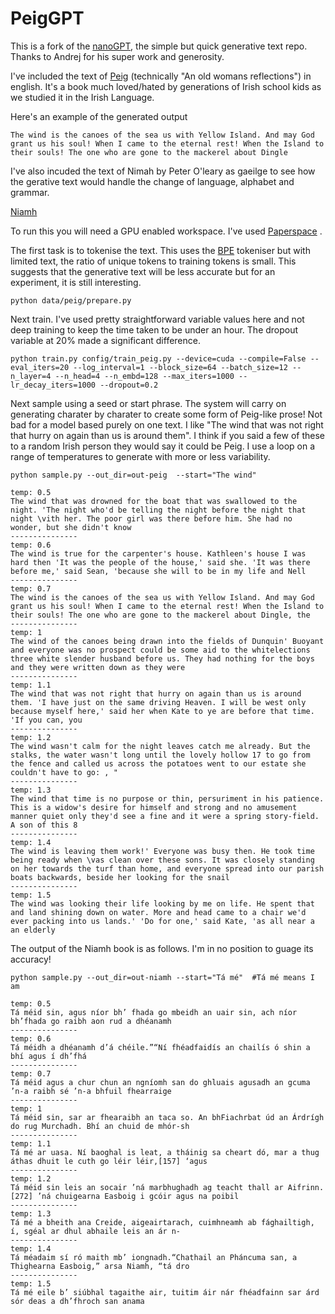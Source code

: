 

# PeigGPT

This is a fork of the [nanoGPT](https://github.com/karpathy/nanoGPT), the simple but quick generative text repo. Thanks to Andrej for his super work and generosity.

I've included the text of [Peig](https://archive.org/stream/anoldwomansrefle00sayemiss/anoldwomansrefle00sayemiss.txt) (technically "An old womans reflections") in english. It's a book much loved/hated by generations of Irish school kids as we studied it in the Irish Language. 

Here's an example of the generated output 
```
The wind is the canoes of the sea us with Yellow Island. And may God grant us his soul! When I came to the eternal rest! When the Island to their souls! The one who are gone to the mackerel about Dingle
```

I've also incuded the text of Nimah by Peter O'leary as gaeilge to see how the gerative text would handle the change of language, alphabet and grammar. 

[Niamh](https://www.gutenberg.org/ebooks/50913)

To run this you will need a GPU enabled workspace. I've used [Paperspace](http://www.paperspace.com) .

The first task is to tokenise the text. This uses the [BPE](https://github.com/openai/tiktoken) tokeniser but with limited text, the ratio of unique tokens to training tokens is small. This suggests that the generative text will be less accurate but for an experiment, it is still interesting.

```
python data/peig/prepare.py 
```

Next train. I've used pretty straightforward variable values here and not deep training to keep the time taken to be under an hour.  The dropout variable at 20% made a significant difference. 

```
python train.py config/train_peig.py --device=cuda --compile=False --eval_iters=20 --log_interval=1 --block_size=64 --batch_size=12 --n_layer=4 --n_head=4 --n_embd=128 --max_iters=1000 --lr_decay_iters=1000 --dropout=0.2
```

Next sample using a seed or start phrase. The system will carry on generating charater by charater to create some form of Peig-like prose! Not bad for a model based purely on one text.  I like "The wind that was not right that hurry on again than us is around them". I think if you said a few of these to a random Irish person they would say it could be Peig. I use a loop on a range of temperatures to generate with more or less variability. 

```
python sample.py --out_dir=out-peig  --start="The wind"
```

```
temp: 0.5
The wind that was drowned for the boat that was swallowed to the night. 'The night who'd be telling the night before the night that night \vith her. The poor girl was there before him. She had no wonder, but she didn't know
---------------
temp: 0.6
The wind is true for the carpenter's house. Kathleen's house I was hard then 'It was the people of the house,' said she. 'It was there before me,' said Sean, 'because she will to be in my life and Nell
---------------
temp: 0.7
The wind is the canoes of the sea us with Yellow Island. And may God grant us his soul! When I came to the eternal rest! When the Island to their souls! The one who are gone to the mackerel about Dingle, the
---------------
temp: 1
The wind of the canoes being drawn into the fields of Dunquin' Buoyant and everyone was no prospect could be some aid to the whitelections three white slender husband before us. They had nothing for the boys and they were written down as they were
---------------
temp: 1.1
The wind that was not right that hurry on again than us is around them. 'I have just on the same driving Heaven. I will be west only because myself here,' said her when Kate to ye are before that time. 'If you can, you
---------------
temp: 1.2
The wind wasn't calm for the night leaves catch me already. But the stalks, the water wasn't long until the lovely hollow 17 to go from the fence and called us across the potatoes went to our estate she couldn't have to go: , "
---------------
temp: 1.3
The wind that time is no purpose or thin, persuriment in his patience. This is a widow's desire for himself and strong and no amusement manner quiet only they'd see a fine and it were a spring story-field. A son of this 8
---------------
temp: 1.4
The wind is leaving them work!' Everyone was busy then. He took time being ready when \vas clean over these sons. It was closely standing on her towards the turf than home, and everyone spread into our parish boats backwards, beside her looking for the snail
---------------
temp: 1.5
The wind was looking their life looking by me on life. He spent that and land shining down on water. More and head came to a chair we'd ever packing into us lands.' 'Do for one,' said Kate, 'as all near a an elderly
```

The output of the Niamh book is as follows. I'm in no position to guage its accuracy!

```
python sample.py --out_dir=out-niamh --start="Tá mé"  #Tá mé means I am
```

```
temp: 0.5
Tá méid sin, agus níor bh’ fhada go mbeidh an uair sin, ach níor bh’fhada go raibh aon rud a dhéanamh
---------------
temp: 0.6
Tá méidh a dhéanamh d’á chéile.”“Ní fhéadfaidís an chailís ó shin a bhí agus í dh’fhá
---------------
temp: 0.7
Tá méid agus a chur chun an ngníomh san do ghluais agusadh an gcuma ’n-a raibh sé ’n-a bhfuil fhearraige
---------------
temp: 1
Tá méid sin, sar ar fhearaibh an taca so. An bhFiachrbat úd an Árdrígh do rug Murchadh. Bhí an chuid de mhór-sh
---------------
temp: 1.1
Tá mé ar uasa. Ní baoghal is leat, a tháinig sa cheart dó, mar a thug áthas dhuit le cuth go léir léir,[157] ‘agus
---------------
temp: 1.2
Tá méid sin leis an socair ’ná marbhughadh ag teacht thall ar Aifrinn.[272] ’ná chuigearna Easboig i gcóir agus na poibil
---------------
temp: 1.3
Tá mé a bheith ana Creide, aigeairtarach, cuimhneamh ab fághailtigh, í, sgéal ar dhul abhaile leis an ár n-
---------------
temp: 1.4
Tá méadaim sí ró maith mb’ iongnadh.“Chathail an Pháncuma san, a Thighearna Easboig,” arsa Niamh, “tá dro
---------------
temp: 1.5
Tá mé eile b’ siúbhal tagaithe air, tuitim áir nár fhéadfainn sar árd sór deas a dh’fhroch san anama
```
